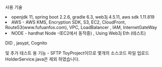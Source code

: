 사용 기술 
<li>
openjdk 11, spring boot 2.2.6, gradle 6.3, web3j 4.5.11, aws sdk 1.11.819
</li>
<li>
AWS - AWS KMS, Encryption SDK, S3, EC2, CloudFront, Route53(www.fufuanfox.com), VPC, LoadBalancer , IAM, InternetGateWay
</li>
<li>
NODE - hardhat Node -(EC2에서 동작중) , Using Web3j Eth (테스트)
</li>


DID , jasypt, Cognito  


및 추가 테스트 용 기능 -  SFTP
ToyProject이므로 몇개의 소스코드 파일 업로드  HolderService.java은 제외 하였습니다. 
